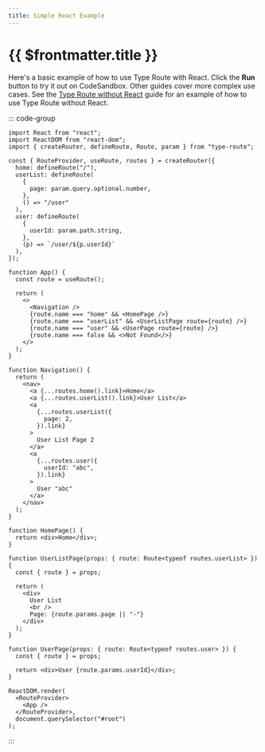 ```yaml
---
title: Simple React Example
---
```


# {{ $frontmatter.title }}

Here's a basic example of how to use Type Route with React. Click the **Run** button to try it out on CodeSandbox. Other guides cover more complex use cases. See the [Type Route without React](../guides/type-route-without-react.md) guide for an example of how to use Type Route without React.

::: code-group

```tsx [index.tsx]
import React from "react";
import ReactDOM from "react-dom";
import { createRouter, defineRoute, Route, param } from "type-route";

const { RouteProvider, useRoute, routes } = createRouter({
  home: defineRoute("/"),
  userList: defineRoute(
    {
      page: param.query.optional.number,
    },
    () => "/user"
  ),
  user: defineRoute(
    {
      userId: param.path.string,
    },
    (p) => `/user/${p.userId}`
  ),
});

function App() {
  const route = useRoute();

  return (
    <>
      <Navigation />
      {route.name === "home" && <HomePage />}
      {route.name === "userList" && <UserListPage route={route} />}
      {route.name === "user" && <UserPage route={route} />}
      {route.name === false && <>Not Found</>}
    </>
  );
}

function Navigation() {
  return (
    <nav>
      <a {...routes.home().link}>Home</a>
      <a {...routes.userList().link}>User List</a>
      <a
        {...routes.userList({
          page: 2,
        }).link}
      >
        User List Page 2
      </a>
      <a
        {...routes.user({
          userId: "abc",
        }).link}
      >
        User "abc"
      </a>
    </nav>
  );
}

function HomePage() {
  return <div>Home</div>;
}

function UserListPage(props: { route: Route<typeof routes.userList> }) {
  const { route } = props;

  return (
    <div>
      User List
      <br />
      Page: {route.params.page || "-"}
    </div>
  );
}

function UserPage(props: { route: Route<typeof routes.user> }) {
  const { route } = props;

  return <div>User {route.params.userId}</div>;
}

ReactDOM.render(
  <RouteProvider>
    <App />
  </RouteProvider>,
  document.querySelector("#root")
);
```

:::
